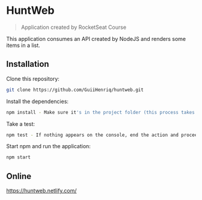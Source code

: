 # HuntWeb
> Application created by RocketSeat Course

This application consumes an API created by NodeJS and renders some items in a list.


## Installation

Clone this repository:

```sh
git clone https://github.com/GuiiHenriq/huntweb.git
```

Install the dependencies:

```sh
npm install - Make sure it's in the project folder (this process takes 20 ~ 40 seconds)
```

Take a test:

```sh
npm test - If nothing appears on the console, end the action and proceed to the next step (this process takes 05 ~ 15 seconds)
```

Start npm and run the application:

```sh
npm start
```
 

## Online
https://huntweb.netlify.com/
